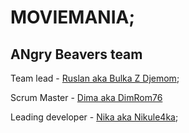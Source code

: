 # MOVIEMANIA; 

## ANgry Beavers team


Team lead - [Ruslan aka Bulka Z Djemom](https://github.com/RuslanZahriadskyi);

Scrum Master - [Dima aka DimRom76](https://github.com/DimRom76)

Leading developer - [Nika aka Nikule4ka](https://github.com/nikule4ka);







